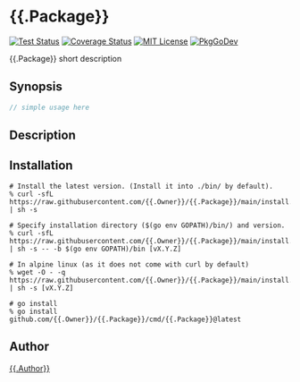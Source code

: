 {{.Package}}
=======

[![Test Status](https://github.com/{{.Owner}}/{{.Package}}/actions/workflows/test.yaml/badge.svg?branch={{.Branch}})][actions]
[![Coverage Status](https://codecov.io/gh/{{.Owner}}/{{.Package}}/branch/{{.Branch}}/graph/badge.svg)][codecov]
[![MIT License](https://img.shields.io/github/license/{{.Owner}}/{{.Package}})][license]
[![PkgGoDev](https://pkg.go.dev/badge/{{.PackagePath}})][PkgGoDev]

[actions]: https://github.com/{{.Owner}}/{{.Package}}/actions?workflow=test
[codecov]: https://codecov.io/gh/{{.Owner}}/{{.Package}}
[license]: https://{{.GitHubHost}}/{{.Owner}}/{{.Package}}/blob/{{.Branch}}/LICENSE
[PkgGoDev]: https://pkg.go.dev/{{.PackagePath}}

{{.Package}} short description

## Synopsis

```go
// simple usage here
```

## Description

## Installation

```console
# Install the latest version. (Install it into ./bin/ by default).
% curl -sfL https://raw.githubusercontent.com/{{.Owner}}/{{.Package}}/main/install.sh | sh -s

# Specify installation directory ($(go env GOPATH)/bin/) and version.
% curl -sfL https://raw.githubusercontent.com/{{.Owner}}/{{.Package}}/main/install.sh | sh -s -- -b $(go env GOPATH)/bin [vX.Y.Z]

# In alpine linux (as it does not come with curl by default)
% wget -O - -q https://raw.githubusercontent.com/{{.Owner}}/{{.Package}}/main/install.sh | sh -s [vX.Y.Z]

# go install
% go install github.com/{{.Owner}}/{{.Package}}/cmd/{{.Package}}@latest
```

## Author

[{{.Author}}](https://{{.GitHubHost}}/{{.Author}})
